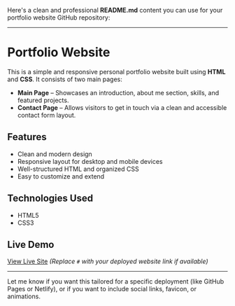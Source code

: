 Here's a clean and professional **README.md** content you can use for your portfolio website GitHub repository:

---

# Portfolio Website

This is a simple and responsive personal portfolio website built using **HTML** and **CSS**. It consists of two main pages:

* **Main Page** – Showcases an introduction, about me section, skills, and featured projects.
* **Contact Page** – Allows visitors to get in touch via a clean and accessible contact form layout.

## Features

* Clean and modern design
* Responsive layout for desktop and mobile devices
* Well-structured HTML and organized CSS
* Easy to customize and extend

## Technologies Used

* HTML5
* CSS3

## Live Demo

[View Live Site](#)
*(Replace `#` with your deployed website link if available)*



---

Let me know if you want this tailored for a specific deployment (like GitHub Pages or Netlify), or if you want to include social links, favicon, or animations.
